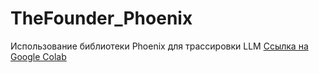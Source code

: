 # TheFounder_Phoenix
Использование библиотеки Phoenix для трассировки LLM
[Ссылка на Google Colab](https://colab.research.google.com/drive/1-XcnME4AGhg3yrjcbz0BEfmksYYwoj9i?usp=sharing)
